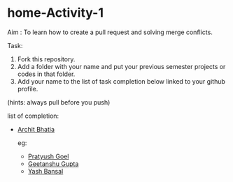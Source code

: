 # home-Activity-1
Aim : To learn how to create a pull request and solving merge conflicts.

Task:
  1. Fork this repository.
  2. Add a folder with your name and put your previous semester projects or codes in that folder.
  3. Add your name to the list of task completion below linked to your github profile.
  
  (hints: always pull before you push)

list of completion:
- [Archit Bhatia](https://github.com/archit-bhatia)

   eg:

   - [Pratyush Goel](https://www.github.com/pratyush1687)
   - [Geetanshu Gupta](https://www.github.com/geetanshu2502)
   - [Yash Bansal](https://www.github.com/bansalyash)
  

